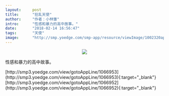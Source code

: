 ```yaml
---
layout:     post
title:      "狂乱天使"
author:     "作者：小林雏"
intro:      "性感和暴力的高中故事。"
date:       "2018-02-14 16:56:47"
tags:       "天使"
image:      "http://smp.yoedge.com/smp-app/resource/viewImage/1002320appline.png"
---
```

<div style="text-align: center">
<p><img src="http://smp.yoedge.com/smp-app/resource/viewImage/1002320appline.png"/></p>
</div>
<p class="post-meta">
<span>性感和暴力的高中故事。</span>
</p>
[http://smp3.yoedge.com/view/gotoAppLine/1066953](http://smp3.yoedge.com/view/gotoAppLine/1066953){:target="_blank"}
[http://smp3.yoedge.com/view/gotoAppLine/1066952](http://smp3.yoedge.com/view/gotoAppLine/1066952){:target="_blank"}


